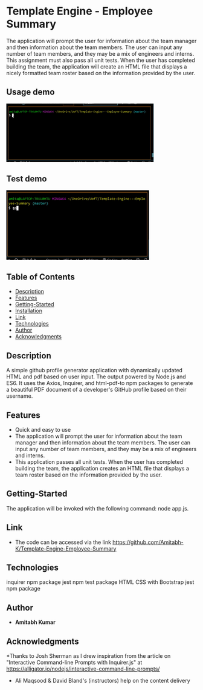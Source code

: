 # Template Engine - Employee Summary

The application will prompt the user for information about the team manager and then information about the team members. 
The user can input any number of team members, and they may be a mix of engineers and interns. This assignment must also pass all unit tests. When the user has completed building the team, the application will create an HTML file that displays a nicely formatted team roster based on the information provided by the user.

## Usage demo

![Usage demo](./Assets/demo.gif)

## Test demo

![Test](./Assets/test.gif)

## Table of Contents

- [Description](#description)
- [Features](#features)
- [Getting-Started](#Getting-Started)
- [Installation](#installation)
- [Link](#link)
- [Technologies](#Technologies)
- [Author](#Author)
- [Acknowledgments](#Acknowledgments)




## Description

A simple github profile generator application with dynamically updated HTML and pdf based on user input. The output powered by Node.js and ES6. It uses the Axios, Inquirer, and html-pdf-to npm packages to generate a beautiful PDF document of a developer's GitHub profile based on their username.

## Features

- Quick and easy to use
- The application will prompt the user for information about the team manager and then information about the team members. The user can input any number of team members, and they may be a mix of engineers and interns.
- This application passes all unit tests. When the user has completed building the team, the application creates an HTML file that displays a team roster based on the information provided by the user.

## Getting-Started

The application will be invoked with the following command: node app.js. 

## Link

- The code can be accessed via the link  https://github.com/Amitabh-K/Template-Engine-Employee-Summary

## Technologies

inquirer npm package
jest npm test package
HTML
CSS with Bootstrap
jest npm package



## Author

* **Amitabh Kumar**

## Acknowledgments

*Thanks to Josh Sherman as I drew inspiration from the article on "Interactive Command-line Prompts with Inquirer.js"  at https://alligator.io/nodejs/interactive-command-line-prompts/

* Ali Maqsood & David Bland's (instructors) help on the content delivery

